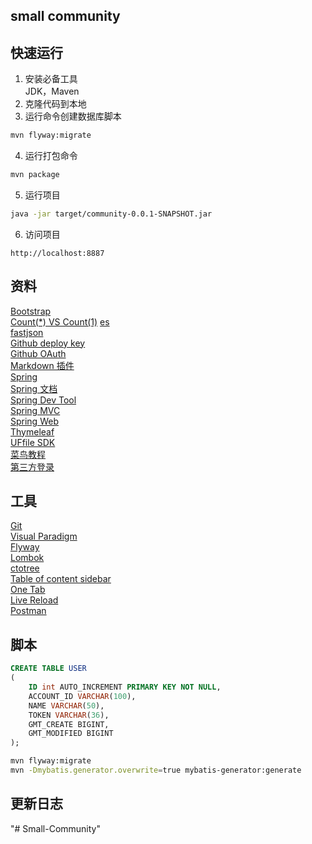 ## small community

## 快速运行
1. 安装必备工具  
JDK，Maven
2. 克隆代码到本地  
3. 运行命令创建数据库脚本
```sh
mvn flyway:migrate
```
4. 运行打包命令
```sh
mvn package
```
5. 运行项目  
```sh
java -jar target/community-0.0.1-SNAPSHOT.jar
```
6. 访问项目
```
http://localhost:8887    
```


## 资料
[Bootstrap](https://v3.bootcss.com/getting-started/)    
[Count(*) VS Count(1)](https://mp.weixin.qq.com/s/Rwpke4BHu7Fz7KOpE2d3Lw) 
[es](https://elasticsearch.cn/explore)  
[fastjson](https://mvnrepository.com/artifact/com.alibaba/fastjson)		  
[Github deploy key](https://developer.github.com/v3/guides/managing-deploy-keys/#deploy-keys)    
[Github OAuth](https://developer.github.com/apps/building-oauth-apps/creating-an-oauth-app/)    
[Markdown 插件](http://editor.md.ipandao.com/)   
[Spring](https://docs.spring.io/spring-boot/docs/2.0.0.RC1/reference/htmlsingle/#boot-features-embedded-database-support)    
[Spring 文档](https://spring.io/guides)    
[Spring Dev Tool](https://docs.spring.io/spring-boot/docs/2.0.0.RC1/reference/htmlsingle/#using-boot-devtools)  
[Spring MVC](https://docs.spring.io/spring/docs/5.0.3.RELEASE/spring-framework-reference/web.html#mvc-handlermapping-interceptor)  
[Spring Web](https://spring.io/guides/gs/serving-web-content/)  
[Thymeleaf](https://www.thymeleaf.org/doc/tutorials/3.0/usingthymeleaf.html#setting-attribute-values)    
[UFfile SDK](https://github.com/ucloud/ufile-sdk-java)  
[菜鸟教程](https://www.runoob.com/mysql/mysql-insert-query.html)    
[第三方登录]((https://blog.csdn.net/liuhuanchao/article/details/50764553))   
    
## 工具
[Git](https://git-scm.com/download)   
[Visual Paradigm](https://www.visual-paradigm.com)    
[Flyway](https://flywaydb.org/getstarted/firststeps/maven)  
[Lombok](https://www.projectlombok.org)    
[ctotree](https://www.octotree.io/)   
[Table of content sidebar](https://chrome.google.com/webstore/detail/table-of-contents-sidebar/ohohkfheangmbedkgechjkmbepeikkej)    
[One Tab](https://chrome.google.com/webstore/detail/chphlpgkkbolifaimnlloiipkdnihall)    
[Live Reload](https://chrome.google.com/webstore/detail/livereload/jnihajbhpnppcggbcgedagnkighmdlei/related)  
[Postman](https://chrome.google.com/webstore/detail/coohjcphdfgbiolnekdpbcijmhambjff)

## 脚本
```sql
CREATE TABLE USER
(
    ID int AUTO_INCREMENT PRIMARY KEY NOT NULL,
    ACCOUNT_ID VARCHAR(100),
    NAME VARCHAR(50),
    TOKEN VARCHAR(36),
    GMT_CREATE BIGINT,
    GMT_MODIFIED BIGINT
);
```
```bash
mvn flyway:migrate
mvn -Dmybatis.generator.overwrite=true mybatis-generator:generate
```

## 更新日志

"# Small-Community" 
